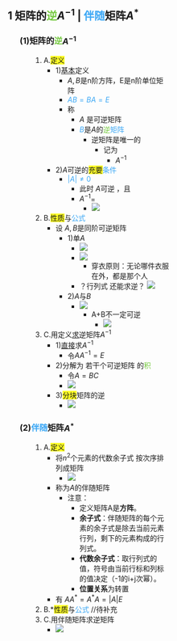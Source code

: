 <div style="float: left; width: 64%; padding: 1%;">

## **1 矩阵的<span style="color:#75c940;">逆</span>$A^{-1}$​​ |  <span style="color:#3da8f5;">伴随</span>矩阵$A^{*}$​​​**

<ul>

### **(1)矩阵的<span style="color:#75c940;">逆</span>$A^{-1}$​​​​​​**

<ul>

1.  A.<span style="background-color:#ffff26;">定义</span>
    - 1)<u>基本</u>定义
        - $A,B$​​​是n阶方阵，E是n阶单位矩阵
        - <span style="color:#3da8f5;">$AB=BA=E$</span>​​​​​​​
        - 称
            - $A$​ 是可逆矩阵
            - <span style="color:#3da8f5;">$B$</span>​是$A$​的<span style="color:#75c940;">逆</span><span style="color:#3da8f5;">矩阵</span>
                - 逆矩阵是唯一的
                    - 记为
                        - $A^{-1}$​​​​​​
    - 2)$A$​可逆的<span style="background-color:#ffff26;">充要</span><span style="color:#3da8f5;">条件</span>
        - <span style="color:#3da8f5;">$|A|≠0$</span>​​​​​
            - 此时 $A$​可逆 ，且
            - $A^{-1}$​​​​​​=
                - ![](https://api2.mubu.com/v3/document_image/d776502d-a91b-48a9-82b8-7f293090acdd-15201174.jpg)
2.  B.<span style="background-color:#ffff26;">性质</span>与<span style="color:#3da8f5;">公式</span>
    - 设 $A,B$​​​是同阶可逆矩阵
        - 1)单$A$​
            - ![](https://api2.mubu.com/v3/document_image/2a56624d-249b-4cd3-8e6e-75b12614eae5-15201174.jpg)
            - ![](https://api2.mubu.com/v3/document_image/1b615d1b-f240-4f51-b40c-1d5906085b5c-15201174.jpg)
                - 穿衣原则：无论哪件衣服在外，都是那个人
            - ？行列式 还能求逆？
                ![](https://api2.mubu.com/v3/document_image/825123f1-7499-41b6-ade8-d6060dca3a67-15201174.jpg)
        - 2)$A$​与$B$​
            - ![](https://api2.mubu.com/v3/document_image/ac1dc179-eedd-4691-8874-dbdb43928e66-15201174.jpg)
                - A+B不一定可逆
                    - ![](https://api2.mubu.com/v3/document_image/b4186341-9b80-49c5-8437-8d8cd10af763-15201174.jpg)
3.  C.用定义<u>求</u>逆矩阵$A^{-1}$​​​​​​
    - 1)<u>直接</u>求$A^{-1}$​​​​​​
        - 令$AA^{-1}=E$​​​​​​​​​
    - 2)分解为 若干个可逆矩阵 的<span style="color:#75c940;">积</span>
        - 令$A=BC$​​​​
        - ![](https://api2.mubu.com/v3/document_image/8d0350cc-5f9b-418c-a1b9-1b1a22eb858f-15201174.jpg)
    - 3)<span style="background-color:#ffff26;">分块</span>矩阵的逆
        - ![](https://api2.mubu.com/v3/document_image/f1328def-c616-4fff-92da-129b12de2b2a-15201174.jpg)

</ul>

### (2)<span style="color:#3da8f5;">伴随</span>矩阵$A^*$​​​

<ul>

1.  A.<span style="background-color:#ffff26;">定义</span>
    - 将$n^2$​​​个元素的代数余子式 按次序排列成矩阵
        - ![](https://api2.mubu.com/v3/document_image/a89f8f76-2f55-4084-861c-55e2d765c85a-15201174.jpg)
    - 称为$A$​的伴随矩阵
        - 注意：
            - 定义矩阵A是**方阵**。
            - **余子式**：伴随矩阵的每个元素的余子式是除去当前元素行列，剩下的元素构成的行列式。
            - **代数余子式**：取行列式的值，符号由当前行标和列标的值决定（-1的i+j次幂）。
            - **位置关系**为转置
    - 有 $AA^*=A^*A=|A|E$​​​​​​​​​​​​​​
2.  B.*<span style="background-color:#ffff26;">性质</span>与<span style="color:#3da8f5;">公式</span> //待补充
3.  C.用伴随矩阵求逆矩阵
    - ![](https://api2.mubu.com/v3/document_image/6f1a8835-2b82-40fe-9b7d-0963bb7c0226-15201174.jpg)

</ul>

</ul>
</div>
<div style="float: right; width: 26%; padding: 1%;">

</div>
<div style="clear: both;"></div>
